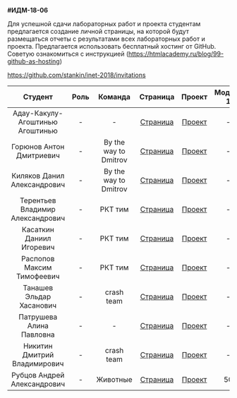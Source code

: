 **#ИДМ-18-06**

Для успешной сдачи лабораторных работ и проекта студентам предлагается создание личной страницы, на которой будут размещаться отчеты с результатами всех лабораторных работ и проекта.
Предлагается использовать бесплатный хостинг от GitHub. Советую ознакомиться с инструкцией (https://htmlacademy.ru/blog/99-github-as-hosting)

https://github.com/stankin/inet-2018/invitations


| Студент | Роль | Команда | Страница | Проект | Модуль 1 | Модуль 2 |
| :---:   | :-:  |   :-:   |   :-:    |  :-:   |    :-:   |   :-:    |
| Адау-Какулу-Агоштинью Агоштинью | -  | - | [Страница](https://github.com/???) | [Проект](-) | - | - |
| Горюнов Антон Дмитриевич | -  | By the way to Dmitrov | [Страница](https://github.com/gerafko/) | [Проект](https://github.com/gerafko/Rails-Project) | - | - |
| Киляков Данил Александрович | -  | By the way to Dmitrov | [Страница](https://github.com/DanilKilyakov/InternetTecnology/wiki) | [Проект](https://github.com/gerafko/Rails-Project) | - | - |
| Терентьев Владимир Александрович | -  | РКТ тим | [Страница](https://github.com/vlaterz) | [Проект](-) | - | - |
| Касаткин Даниил Игоревич | -  | РКТ тим | [Страница](https://github.com/MajorLabrador) | [Проект](-) | - | - |
| Распопов Максим Тимофеевич | -  | РКТ тим | [Страница](https://github.com/Maxim-Raspopov) | [Проект](-) | - | - |
| Танашев Эльдар Хасанович | -  | crash team | [Страница](https://github.com/Adyga07) | [Проект](-) | - | - |
| Патрушева Алина Павловна | -  | - | [Страница](https://github.com/realoveola) | [Проект](-) | - | - |
| Никитин Дмитрий Владимирович | -  | crash team | [Страница](https://nikityane.github.io/) | [Проект](https://nikityane.github.io/) | - | - |
| Рубцов Андрей Александрович | -  | Животные | [Страница](https://lokvest.github.io/index.html) | [Проект](-) | 50 | - |
